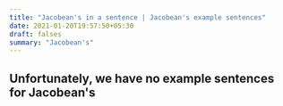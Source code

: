 ```yaml
---
title: "Jacobean's in a sentence | Jacobean's example sentences"
date: 2021-01-20T19:57:50+05:30
draft: falses
summary: "Jacobean's"
---
```

## Unfortunately, we have no example sentences for Jacobean's                 
